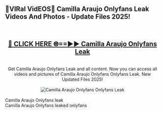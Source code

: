 <h2>🔴VIRal VidEOS🔴 Camilla Araujo Onlyfans Leak Videos And Photos - Update Files 2025!</h2>
<br>
<div align="center">
<h2><a href="https://213.232.235.80/live/video.php?q=camilla-araujo-onlyfans" rel="nofollow">🔴 CLICK HERE 🌐==►► Camilla Araujo Onlyfans Leak</a></h2>
<br>
Get Camilla Araujo Onlyfans Leak and all content. Now you can access all videos and pictures of Camilla Araujo Onlyfans Onlyfans Leak. New Updated Files 2025!
<br>
<br>
<a href="https://213.232.235.80/live/video.php?q=camilla-araujo-onlyfans" rel="nofollow" data-target="animated-image.originalLink"><img src="https://i.imgur.com/dJHk4Zq.gif" alt="Camilla Araujo Onlyfans Onlyfans Leak" style="max-width: 100%; display: inline-block;" data-target="animated-image.originalImage"></a>
</div>
<br>
Camilla Araujo Onlyfans leak<br>
Camilla Araujo Onlyfans leaked onlyfans